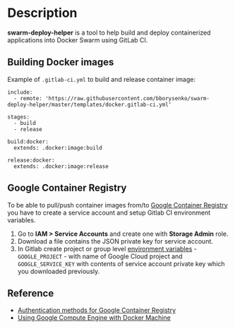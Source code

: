 # Description

**swarm-deploy-helper** is a tool to help build and deploy containerized applications into Docker Swarm using GitLab CI.

## Building Docker images

Example of `.gitlab-ci.yml` to build and release container image:

```
include:
  - remote: 'https://raw.githubusercontent.com/bborysenko/swarm-deploy-helper/master/templates/docker.gitlab-ci.yml'

stages:
  - build
  - release

build:docker:
  extends: .docker:image:build

release:docker:
  extends: .docker:image:release
```

## Google Container Registry

To be able to pull/push container images from/to [Google Container Registry](https://cloud.google.com/container-registry/) you have to create a service account and setup Gitlab CI environment variables.

1. Go to **IAM > Service Accounts** and create one with **Storage Admin** role.
2. Download a file contains the JSON private key for service account.
3. In Gitlab create project or group level [environment variables](https://gitlab.owox.com/help/ci/variables/README#variables) - `GOOGLE_PROJECT` - with name of Google Cloud project and `GOOGLE_SERVICE_KEY` with contents of service account private key which you downloaded previously.

## Reference

- [Authentication methods for Google Container Registry](https://cloud.google.com/container-registry/docs/advanced-authentication)
- [Using Google Compute Engine with Docker Machine](https://docs.docker.com/machine/drivers/gce/)
